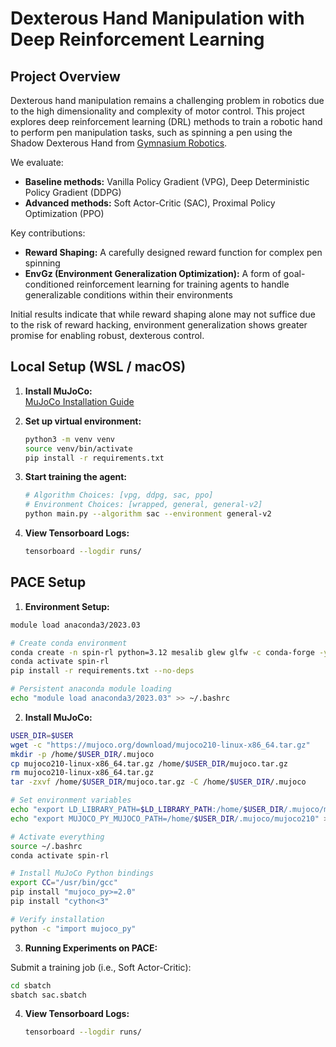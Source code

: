 # Dexterous Hand Manipulation with Deep Reinforcement Learning

## Project Overview

Dexterous hand manipulation remains a challenging problem in robotics due to the high dimensionality and complexity of motor control. This project explores deep reinforcement learning (DRL) methods to train a robotic hand to perform pen manipulation tasks, such as spinning a pen using the Shadow Dexterous Hand from [Gymnasium Robotics](https://gymnasium.farama.org/environments/robotics/).

We evaluate:

- **Baseline methods:** Vanilla Policy Gradient (VPG), Deep Deterministic Policy Gradient (DDPG)  
- **Advanced methods:** Soft Actor-Critic (SAC), Proximal Policy Optimization (PPO)

Key contributions:
- **Reward Shaping:** A carefully designed reward function for complex pen spinning
- **EnvGz (Environment Generalization Optimization):** A form of goal-conditioned reinforcement learning for training agents to handle generalizable conditions within their environments

Initial results indicate that while reward shaping alone may not suffice due to the risk of reward hacking, environment generalization shows greater promise for enabling robust, dexterous control.


## Local Setup (WSL / macOS)

1. **Install MuJoCo:**  
   [MuJoCo Installation Guide](https://github.com/openai/mujoco-py?tab=readme-ov-file#install-mujoco)

2. **Set up virtual environment:**
   ```bash
   python3 -m venv venv
   source venv/bin/activate
   pip install -r requirements.txt
   ```

3. **Start training the agent:**
   ```bash
   # Algorithm Choices: [vpg, ddpg, sac, ppo]
   # Environment Choices: [wrapped, general, general-v2]
   python main.py --algorithm sac --environment general-v2
   ```

4. **View Tensorboard Logs:**
   ```bash
   tensorboard --logdir runs/
   ```

## PACE Setup

1. **Environment Setup:**

```bash
module load anaconda3/2023.03

# Create conda environment
conda create -n spin-rl python=3.12 mesalib glew glfw -c conda-forge -y
conda activate spin-rl
pip install -r requirements.txt --no-deps

# Persistent anaconda module loading
echo "module load anaconda3/2023.03" >> ~/.bashrc
```

2. **Install MuJoCo:**

```bash
USER_DIR=$USER
wget -c "https://mujoco.org/download/mujoco210-linux-x86_64.tar.gz"
mkdir -p /home/$USER_DIR/.mujoco
cp mujoco210-linux-x86_64.tar.gz /home/$USER_DIR/mujoco.tar.gz
rm mujoco210-linux-x86_64.tar.gz
tar -zxvf /home/$USER_DIR/mujoco.tar.gz -C /home/$USER_DIR/.mujoco

# Set environment variables
echo "export LD_LIBRARY_PATH=$LD_LIBRARY_PATH:/home/$USER_DIR/.mujoco/mujoco210/bin" >> ~/.bashrc
echo "export MUJOCO_PY_MUJOCO_PATH=/home/$USER_DIR/.mujoco/mujoco210" >> ~/.bashrc

# Activate everything
source ~/.bashrc
conda activate spin-rl

# Install MuJoCo Python bindings
export CC="/usr/bin/gcc"
pip install "mujoco_py>=2.0"
pip install "cython<3"

# Verify installation
python -c "import mujoco_py"
```

3. **Running Experiments on PACE:**

Submit a training job (i.e., Soft Actor-Critic):

```bash
cd sbatch
sbatch sac.sbatch
```

4. **View Tensorboard Logs:**
   ```bash
   tensorboard --logdir runs/
   ```